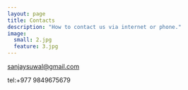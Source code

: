 ```yaml
---
layout: page
title: Contacts
description: "How to contact us via internet or phone."
image:
  small: 2.jpg
  feature: 3.jpg
---
```


sanjaysuwal@gmail.com

tel:+977 9849675679
